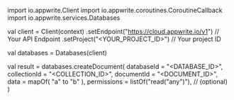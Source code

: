 import io.appwrite.Client
import io.appwrite.coroutines.CoroutineCallback
import io.appwrite.services.Databases

val client = Client(context)
    .setEndpoint("https://cloud.appwrite.io/v1") // Your API Endpoint
    .setProject("&lt;YOUR_PROJECT_ID&gt;") // Your project ID

val databases = Databases(client)

val result = databases.createDocument(
    databaseId = "<DATABASE_ID>", 
    collectionId = "<COLLECTION_ID>", 
    documentId = "<DOCUMENT_ID>", 
    data = mapOf( "a" to "b" ), 
    permissions = listOf("read("any")"), // (optional)
)
